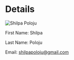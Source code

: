 # Details

![Shilpa Poloju](https://scontent-dfw1-1.xx.fbcdn.net/hphotos-xpa1/v/t1.0-9/1209348_508907072526224_1569161910_n.jpg?oh=ff50f8de2fa463c3588d5906ca82a994&oe=561692D2)

First Name: Shilpa <br>

Last Name: Poloju <br>

Email: shilpapoloju@gmail.com <br>
